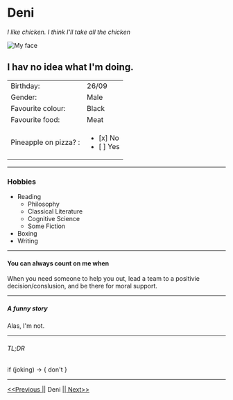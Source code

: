 # Deni  

*I like chicken. I think I'll take all the chicken* 

![My face](https://scontent.fbru2-1.fna.fbcdn.net/v/t1.0-9/p960x960/67818397_2279238398869017_3287815559785218048_o.jpg?_nc_cat=107&_nc_sid=85a577&_nc_ohc=OvO3Sd9JG00AX-QZigz&_nc_ht=scontent.fbru2-1.fna&_nc_tp=6&oh=34001721f47584975f39ba2c5dc50216&oe=5EE2BE38)


## I hav no idea what I'm doing.

|   |   |
|---|---|
| Birthday: | 26/09   |    
| Gender: | Male   |
| Favourite colour:  | Black   |
| Favourite food:  | Meat  |
| Pineapple on pizza? : | <ul><li>[x] No</li><li>[ ] Yes</li></ul>|


---

### Hobbies
* Reading
  * Philosophy
  * Classical Literature
  * Cognitive Science
  * Some Fiction
* Boxing 
* Writing

---

#### You can always count on me when
When you need someone to help you out, lead a team to a positivie decision/conslusion, and be there for moral support. 

---

##### A funny story
Alas, I'm not.

---

###### TL;DR
if (joking) ->
{
    don't
}

--- 



[<<Previous ||](https://github.com/chrishargan/challenge-markdown) Deni  [|| Next>>](https://github.com/Dirk-vg/challenge-markdown-Dirk)

